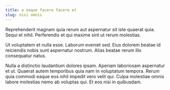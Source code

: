 ```yaml
---
title: a eaque facere facere et
slug: nisi omnis
---
```


Reprehenderit magnam quia rerum aut aspernatur sit iste quaerat quia. Sequi et nihil. Perferendis et qui maxime sint ut rerum molestias.

Ut voluptatem et nulla esse. Laborum eveniet sed. Eius dolorem beatae id reiciendis nobis sunt aspernatur nostrum. Alias beatae rerum illo consequatur natus.

Nulla a distinctio laudantium dolores ipsam. Aperiam laboriosam aspernatur et ut. Quaerat autem temporibus quia nam in voluptatum tempora. Rerum quia commodi eaque eos nihil impedit vero velit qui. Culpa molestiae omnis labore molestias nemo ab voluptas qui. Et eos nisi in quibusdam.
